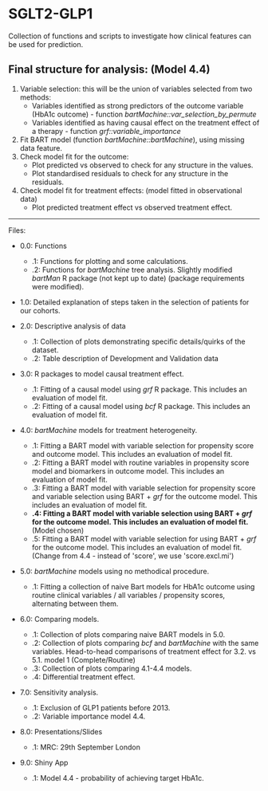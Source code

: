 # SGLT2-GLP1
Collection of functions and scripts to investigate how clinical features can be used for prediction.

## Final structure for analysis: (Model 4.4)

1. Variable selection: this will be the union of variables selected from two methods:
    - Variables identified as strong predictors of the outcome variable (HbA1c outcome) - function _bartMachine::var_selection_by_permute_
    - Variables identified as having causal effect on the treatment effect of a therapy - function _grf::variable_importance_
2. Fit BART model (function _bartMachine::bartMachine_), using missing data feature.
3. Check model fit for the outcome:
    - Plot predicted vs observed to check for any structure in the values.
    - Plot standardised residuals to check for any structure in the residuals.
4. Check model fit for treatment effects: (model fitted in observational data)
    - Plot predicted treatment effect vs observed treatment effect.

---

Files:
- 0.0: Functions
    - .1: Functions for plotting and some calculations.
    - .2: Functions for _bartMachine_ tree analysis. Slightly modified _bartMan_ R package (not kept up to date) (package requirements were modified).
    
- 1.0: Detailed explanation of steps taken in the selection of patients for our cohorts.

- 2.0: Descriptive analysis of data
    - .1: Collection of plots demonstrating specific details/quirks of the dataset.
    - .2: Table description of Development and Validation data

- 3.0: R packages to model causal treatment effect.
    - .1: Fitting of a causal model using _grf_ R package. This includes an evaluation of model fit.
    - .2: Fitting of a causal model using _bcf_ R package. This includes an evaluation of model fit.
    
- 4.0: _bartMachine_ models for treatment heterogeneity. 
    - .1: Fitting a BART model with variable selection for propensity score and outcome model. This includes an evaluation of model fit.
    - .2: Fitting a BART model with routine variables in propensity score model and biomarkers in outcome model. This includes an evaluation of model fit.
    - .3: Fitting a BART model with variable selection for propensity score and variable selection using BART + _grf_ for the outcome model. This includes an evaluation of model fit.
    - **.4: Fitting a BART model with variable selection using BART + _grf_ for the outcome model. This includes an evaluation of model fit.** (Model chosen)
    - .5: Fitting a BART model with variable selection for using BART + _grf_ for the outcome model. This includes an evaluation of model fit. (Change from 4.4 - instead of 'score', we use 'score.excl.mi')
    
- 5.0: _bartMachine_ models using no methodical procedure.
    - .1: Fitting a collection of naive Bart models for HbA1c outcome using routine clinical variables / all variables / propensity scores, alternating between them.
    
- 6.0: Comparing models.
    - .1: Collection of plots comparing naive BART models in 5.0.
    - .2: Collection of plots comparing _bcf_ and _bartMachine_ with the same variables. Head-to-head comparisons of treatment effect for 3.2. vs 5.1. model 1 (Complete/Routine)
    - .3: Collection of plots comparing 4.1-4.4 models.
    - .4: Differential treatment effect.

- 7.0: Sensitivity analysis.
    - .1: Exclusion of GLP1 patients before 2013.
    - .2: Variable importance model 4.4.
    
- 8.0: Presentations/Slides
    - .1: MRC: 29th September London
    
- 9.0: Shiny App
    - .1: Model 4.4 - probability of achieving target HbA1c.
